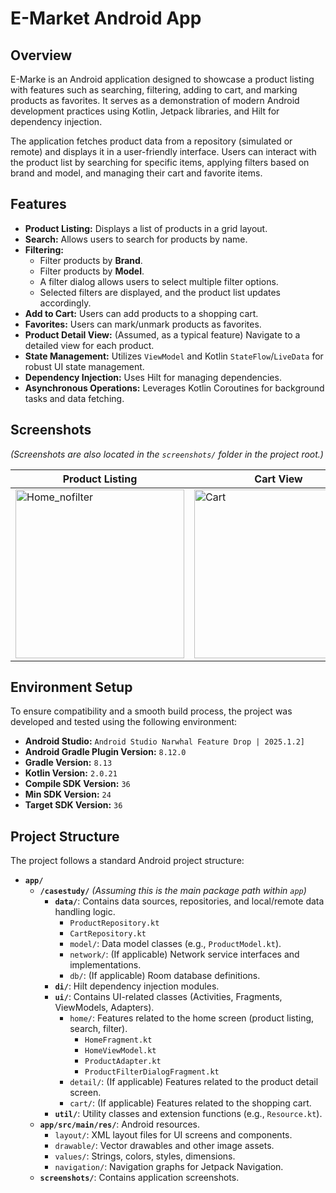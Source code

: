 # E-Market Android App

## Overview

E-Marke is an Android application designed to showcase a product listing with features such as searching, filtering, adding to cart, and marking products as favorites. It serves as a demonstration of modern Android development practices using Kotlin, Jetpack libraries, and Hilt for dependency injection.

The application fetches product data from a repository (simulated or remote) and displays it in a user-friendly interface. Users can interact with the product list by searching for specific items, applying filters based on brand and model, and managing their cart and favorite items.

## Features

*   **Product Listing:** Displays a list of products in a grid layout.
*   **Search:** Allows users to search for products by name.
*   **Filtering:**
    *   Filter products by **Brand**.
    *   Filter products by **Model**.
    *   A filter dialog allows users to select multiple filter options.
    *   Selected filters are displayed, and the product list updates accordingly.
*   **Add to Cart:** Users can add products to a shopping cart.
*   **Favorites:** Users can mark/unmark products as favorites.
*   **Product Detail View:** (Assumed, as a typical feature) Navigate to a detailed view for each product.
*   **State Management:** Utilizes `ViewModel` and Kotlin `StateFlow`/`LiveData` for robust UI state management.
*   **Dependency Injection:** Uses Hilt for managing dependencies.
*   **Asynchronous Operations:** Leverages Kotlin Coroutines for background tasks and data fetching.

## Screenshots

*(Screenshots are also located in the `screenshots/` folder in the project root.)*

| Product Listing | Cart View | Favorites View | Filters Dialog |
|-----------------|-----------|----------------|----------------|
| <img width="270" alt="Home_nofilter" src="https://github.com/user-attachments/assets/da83cbbf-5414-4309-b761-c27a21cc4539" /> | <img width="270" alt="Cart" src="https://github.com/user-attachments/assets/e3264f06-a7db-406d-b7d3-d720a854fc75" /> | <img width="270" alt="Favorites" src="https://github.com/user-attachments/assets/fa4cfb8e-29f5-4670-88ba-8c57f0093098" /> | <img width="270" alt="Filters" src="https://github.com/user-attachments/assets/6758b954-c137-407e-8982-30294b32821a" /> |


## Environment Setup

To ensure compatibility and a smooth build process, the project was developed and tested using the following environment:

*   **Android Studio:** `Android Studio Narwhal Feature Drop | 2025.1.2]`
*   **Android Gradle Plugin Version:** `8.12.0`
*   **Gradle Version:** `8.13`
*   **Kotlin Version:** `2.0.21`
*   **Compile SDK Version:** `36`
*   **Min SDK Version:** `24`
*   **Target SDK Version:** `36`

## Project Structure

The project follows a standard Android project structure:

*   **`app/`**
    *   **`/casestudy/`** *(Assuming this is the main package path within `app`)*
        *   **`data/`**: Contains data sources, repositories, and local/remote data handling logic.
            *   `ProductRepository.kt`
            *   `CartRepository.kt`
            *   `model/`: Data model classes (e.g., `ProductModel.kt`).
            *   `network/`: (If applicable) Network service interfaces and implementations.
            *   `db/`: (If applicable) Room database definitions.
        *   **`di/`**: Hilt dependency injection modules.
        *   **`ui/`**: Contains UI-related classes (Activities, Fragments, ViewModels, Adapters).
            *   `home/`: Features related to the home screen (product listing, search, filter).
                *   `HomeFragment.kt`
                *   `HomeViewModel.kt`
                *   `ProductAdapter.kt`
                *   `ProductFilterDialogFragment.kt`
            *   `detail/`: (If applicable) Features related to the product detail screen.
            *   `cart/`: (If applicable) Features related to the shopping cart.
        *   **`util/`**: Utility classes and extension functions (e.g., `Resource.kt`).
    *   **`app/src/main/res/`**: Android resources.
        *   `layout/`: XML layout files for UI screens and components.
        *   `drawable/`: Vector drawables and other image assets.
        *   `values/`: Strings, colors, styles, dimensions.
        *   `navigation/`: Navigation graphs for Jetpack Navigation.
    *   **`screenshots/`**: Contains application screenshots.
